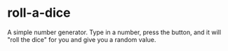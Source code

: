 # roll-a-dice
A simple number generator. Type in a number, press the button, and it will "roll the dice" for you and give you a random value.
